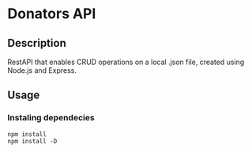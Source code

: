 # Donators API 
## Description
RestAPI that enables CRUD operations on a local .json file, created using Node.js and Express.

## Usage
### Instaling dependecies
```
npm install
npm install -D
```

